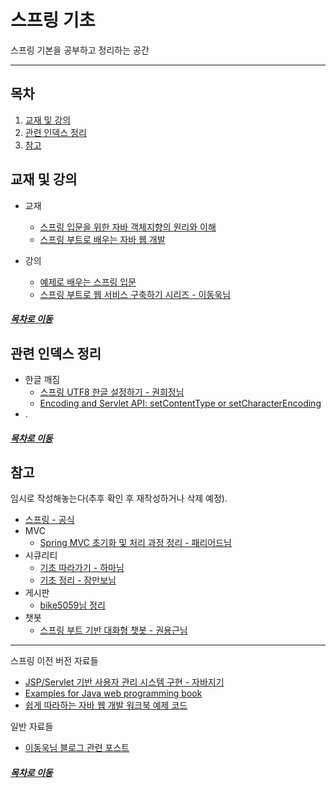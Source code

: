 스프링 기초
=====
스프링 기본을 공부하고 정리하는 공간
- - -
## 목차
1. [교재 및 강의](#교재-및-강의)
2. [관련 인덱스 정리](#관련-인덱스-정리)
3. [참고](#참고)

## 교재 및 강의
* 교재
	* [스프링 입문을 위한 자바 객체지향의 원리와 이해](./book/oop_for_spring_jmkim)
	* [스프링 부트로 배우는 자바 웹 개발](./book/java_web_by_springboot_sjyoon)

* 강의
	* [예제로 배우는 스프링 입문](https://github.com/nara1030/spring-basic/blob/master/lecture/spring_basic_ksbaek/%EC%98%88%EC%A0%9C%EB%A1%9C%20%EB%B0%B0%EC%9A%B0%EB%8A%94%20%EC%8A%A4%ED%94%84%EB%A7%81%20%EC%9E%85%EB%AC%B8.md)
	* [스프링 부트로 웹 서비스 구축하기 시리즈 - 이동욱님](https://github.com/jojoldu/springboot-webservice)

##### [목차로 이동](#목차)

## 관련 인덱스 정리
* 한글 깨짐
	* [스프링 UTF8 한글 설정하기 - 권희정님](https://gmlwjd9405.github.io/2019/01/01/spring-utf8.html)
	* [Encoding and Servlet API: setContentType or setCharacterEncoding](https://stackoverflow.com/questions/4864899/encoding-and-servlet-api-setcontenttype-or-setcharacterencoding)
* .

##### [목차로 이동](#목차)

## 참고
임시로 작성해놓는다(추후 확인 후 재작성하거나 삭제 예정).

* [스프링 - 공식](https://github.com/spring-projects)
* MVC
	* [Spring MVC 초기화 및 처리 과정 정리 - 패리어드님](https://okky.kr/article/657080)
* 시큐리티
	* [기초 따라가기 - 하마님](https://hamait.tistory.com/325)
	* [기초 정리 - 잠만보님](https://okky.kr/article/382738)
* 게시판
	* [bike5059님 정리](https://github.com/bike5059/Bizspring)
* 챗봇
	* [스프링 부트 기반 대화형 챗봇 - 권용근님](https://github.com/kingbbode/spring-boot-chatbot)
	
- - -
스프링 이전 버전 자료들

* [JSP/Servlet 기반 사용자 관리 시스템 구현 - 자바지기](https://github.com/slipp/jwp-slipp)
* [Examples for Java web programming book](https://github.com/eomjinyoung/JavaWebProgramming)
* [쉽게 따라하는 자바 웹 개발 워크북 예제 코드](https://github.com/keesun/legacy-sample)

일반 자료들

* [이동욱님 블로그 관련 포스트](https://github.com/jojoldu/blog-code)

##### [목차로 이동](#목차)